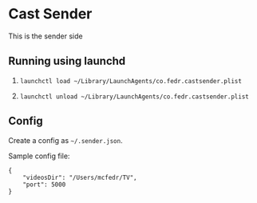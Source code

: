 # Cast Sender

This is the sender side

## Running using launchd

1. `launchctl load ~/Library/LaunchAgents/co.fedr.castsender.plist`

1. `launchctl unload ~/Library/LaunchAgents/co.fedr.castsender.plist`


## Config

Create a config as `~/.sender.json`.

Sample config file:

    {
        "videosDir": "/Users/mcfedr/TV",
        "port": 5000
    }

